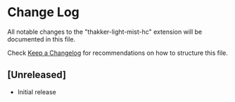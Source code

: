# Change Log

All notable changes to the "thakker-light-mist-hc" extension will be documented in this file.

Check [Keep a Changelog](http://keepachangelog.com/) for recommendations on how to structure this file.

## [Unreleased]

- Initial release
